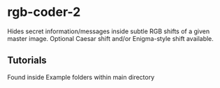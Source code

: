 # rgb-coder-2
Hides secret information/messages inside subtle RGB shifts of a given master image. Optional Caesar shift and/or Enigma-style shift available.

## Tutorials
Found inside Example folders within main directory
